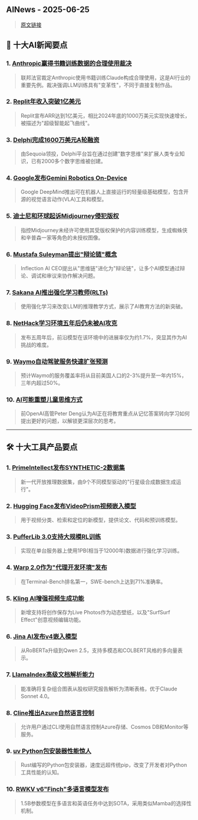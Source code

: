 ## AINews - 2025-06-25

> [原文链接](https://news.smol.ai/issues/25-06-24-fair-use/)
## 📰 十大AI新闻要点

### 1. [Anthropic赢得书籍训练数据的合理使用裁决](https://entertainmentlawreview.lls.edu/authors-v-anthropic-the-legal-showdown-over-ai-copyright-and-fair-use/)
> 联邦法官裁定Anthropic使用书籍训练Claude构成合理使用，这是AI行业的重要先例。裁决强调LLM训练具有"变革性"，不同于直接复制作品。

### 2. [Replit年收入突破1亿美元](https://twitter.com/Hacubu/status/1937263659581079581)
> Replit宣布ARR达到1亿美元，相比2024年底的1000万美元实现快速增长，被描述为"超级智能起飞曲线"。

### 3. [Delphi完成1600万美元A轮融资](https://twitter.com/krandiash/status/1937574873154617751)
> 由Sequoia领投，Delphi平台旨在通过创建"数字思维"来扩展人类专业知识，已有2000多个数字思维被创建。

### 4. [Google发布Gemini Robotics On-Device](https://twitter.com/demishassabis/status/1937526283161809056)
> Google DeepMind推出可在机器人上直接运行的轻量级基础模型，包含开源的视觉语言动作(VLA)工具和模型。

### 5. [迪士尼和环球起诉Midjourney侵犯版权](https://twitter.com/DeepLearningAI/status/1937314755066171580)
> 指控Midjourney未经许可使用其受版权保护的内容训练模型，生成蜘蛛侠和辛普森一家等角色的未授权图像。

### 6. [Mustafa Suleyman提出"辩论链"概念](https://twitter.com/mustafasuleyman/status/1937553061427445824)
> Inflection AI CEO提出从"思维链"进化为"辩论链"，让多个AI模型通过辩论、调试和审议来协作解决问题。

### 7. [Sakana AI推出强化学习教师(RLTs)](https://twitter.com/AndrewLampinen/status/1937261400419885414)
> 使用强化学习来改变LLM的推理教学方式，展示了AI教育方法的新突破。

### 8. [NetHack学习环境五年后仍未被AI攻克](https://twitter.com/_rockt/status/1937480864243331396)
> 发布五周年后，前沿模型在该环境中的进展率仅为约1.7%，突显其作为AI挑战的难度。

### 9. [Waymo自动驾驶服务快速扩张预测](https://twitter.com/fchollet/status/1937498488352264666)
> 预计Waymo的服务覆盖率将从目前美国人口的2-3%提升至一年内15%，三年内超过50%。

### 10. [AI可能重塑儿童思维方式](https://www.youtube.com/watch?v=8TpakBfsmcQ)
> 前OpenAI高管Peter Deng认为AI正在将教育重点从记忆答案转向学习如何提出更好的问题，以解锁更深层次的思考。

---

## 🛠️ 十大工具产品要点

### 1. [PrimeIntellect发布SYNTHETIC-2数据集](https://twitter.com/ClementDelangue/status/1937511681850044894)
> 新一代开放推理数据集，由9个不同模型驱动的"行星级合成数据生成运行"。

### 2. [Hugging Face发布VideoPrism视频嵌入模型](https://twitter.com/osanseviero/status/1937560015348597124)
> 用于视频分类、检索和定位的新模型，提供论文、代码和预训练模型。

### 3. [PufferLib 3.0支持大规模RL训练](https://twitter.com/slashML/status/1937480613029904640)
> 实现在单台服务器上使用1PB(相当于12000年)数据进行强化学习训练。

### 4. [Warp 2.0作为"代理开发环境"发布](https://twitter.com/_akhaliq/status/1937542375179448828)
> 在Terminal-Bench排名第一，SWE-bench上达到71%准确率。

### 5. [Kling AI增强视频生成功能](https://twitter.com/Kling_ai/status/1937343208515924465)
> 新增支持将创作保存为Live Photos作为动态壁纸，以及"SurfSurf Effect"创意视频编辑功能。

### 6. [Jina AI发布v4嵌入模型](https://twitter.com/nrehiew_/status/1937357675072778567)
> 从RoBERTa升级到Qwen 2.5，支持多模态和COLBERT风格的多向量表示。

### 7. [LlamaIndex高级文档解析能力](https://twitter.com/jerryjliu0/status/1937302778122314202)
> 能准确将复杂组合图表从股权研究报告解析为清晰表格，优于Claude Sonnet 4.0。

### 8. [Cline推出Azure自然语言控制](https://twitter.com/cline/status/1937324870393901539)
> 允许用户通过CLI使用自然语言控制Azure存储、Cosmos DB和Monitor等服务。

### 9. [uv Python包安装器性能惊人](https://twitter.com/finbarrtimbers/status/1937506437762286058)
> Rust编写的Python包安装器，速度远超传统pip，改变了开发者对Python工具性能的认知。

### 10. [RWKV v6"Finch"多语言模型发布](https://arxiv.org/abs/2404.05892)
> 1.5B参数模型在多语言和英语任务中达到SOTA，采用类似Mamba的选择性机制。
